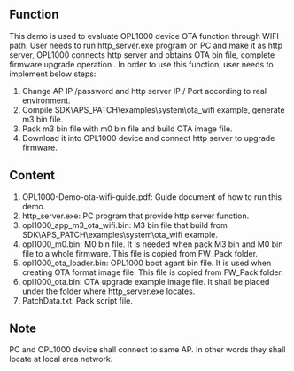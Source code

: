 ## Function
This demo is used to evaluate OPL1000 device OTA function through WIFI path.  User needs to run http_server.exe program on PC and make it as http server, OPL1000 connects http server and obtains OTA bin file, complete firmware upgrade operation . In order to use this function, user needs to implement below steps:    

1. Change AP IP /password and http server IP / Port according to real environment. 
2. Compile SDK\APS_PATCH\examples\system\ota_wifi example, generate m3 bin file. 
3. Pack m3 bin file with m0 bin file and build OTA image file. 
4. Download it into OPL1000 device and connect http server to upgrade firmware. 

## Content
1. OPL1000-Demo-ota-wifi-guide.pdf: Guide document of how to run this demo. 
2. http_server.exe:  PC program that provide http server function.  
3. opl1000_app_m3_ota_wifi.bin: M3 bin file that build from SDK\APS_PATCH\examples\system\ota_wifi example.
4. opl1000_m0.bin: M0 bin file. It is needed when pack M3  bin and M0 bin file to a whole firmware. This file is copied from FW_Pack folder. 
5. opl1000_ota_loader.bin: OPL1000 boot agant bin file. It is used when creating OTA format image file.  This file is copied from FW_Pack folder. 
6. opl1000_ota.bin: OTA upgrade example image file. It shall be placed under the folder where http_server.exe locates. 
7. PatchData.txt: Pack script file. 

## Note 
PC and OPL1000 device shall connect to same AP.  In other words they shall locate at local area network.     





